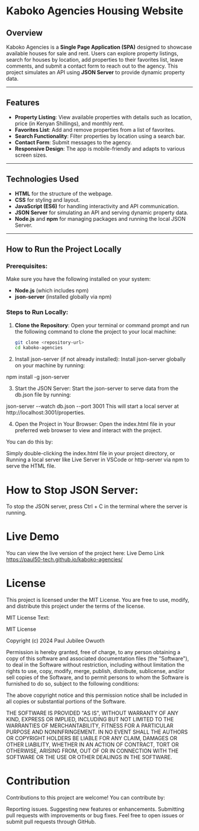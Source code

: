 # Kaboko Agencies Housing Website

## Overview

Kaboko Agencies is a **Single Page Application (SPA)** designed to showcase available houses for sale and rent. Users can explore property listings, search for houses by location, add properties to their favorites list, leave comments, and submit a contact form to reach out to the agency. This project simulates an API using **JSON Server** to provide dynamic property data.

---

## Features

- **Property Listing**: View available properties with details such as location, price (in Kenyan Shillings), and monthly rent.
- **Favorites List**: Add and remove properties from a list of favorites.
- **Search Functionality**: Filter properties by location using a search bar.
- **Contact Form**: Submit messages to the agency.
- **Responsive Design**: The app is mobile-friendly and adapts to various screen sizes.

---

## Technologies Used

- **HTML** for the structure of the webpage.
- **CSS** for styling and layout.
- **JavaScript (ES6)** for handling interactivity and API communication.
- **JSON Server** for simulating an API and serving dynamic property data.
- **Node.js** and **npm** for managing packages and running the local JSON Server.

---

## How to Run the Project Locally

### Prerequisites:
Make sure you have the following installed on your system:
- **Node.js** (which includes npm)
- **json-server** (installed globally via npm)

### Steps to Run Locally:

1. **Clone the Repository**:
   Open your terminal or command prompt and run the following command to clone the project to your local machine:
   ```bash
   git clone <repository-url>
   cd kaboko-agencies
   
2. Install json-server (if not already installed): Install json-server globally on your machine by running:

npm install -g json-server

3. Start the JSON Server: Start the json-server to serve data from the db.json file by running:

json-server --watch db.json --port 3001
This will start a local server at http://localhost:3001/properties.

4. Open the Project in Your Browser: Open the index.html file in your preferred web browser to view and interact with the project.

You can do this by:

Simply double-clicking the index.html file in your project directory, or
Running a local server like Live Server in VSCode or http-server via npm to serve the HTML file.

# How to Stop JSON Server:
To stop the JSON server, press Ctrl + C in the terminal where the server is running.

# Live Demo
You can view the live version of the project here:
Live Demo Link
https://paul50-tech.github.io/kaboko-agencies/

# License
This project is licensed under the MIT License.
You are free to use, modify, and distribute this project under the terms of the license.

MIT License Text:

MIT License

Copyright (c) 2024 Paul Jubilee Owuoth

Permission is hereby granted, free of charge, to any person obtaining a copy of this software and associated documentation files (the "Software"), to deal in the Software without restriction, including without limitation the rights to use, copy, modify, merge, publish, distribute, sublicense, and/or sell copies of the Software, and to permit persons to whom the Software is furnished to do so, subject to the following conditions:

The above copyright notice and this permission notice shall be included in all copies or substantial portions of the Software.

THE SOFTWARE IS PROVIDED "AS IS", WITHOUT WARRANTY OF ANY KIND, EXPRESS OR IMPLIED, INCLUDING BUT NOT LIMITED TO THE WARRANTIES OF MERCHANTABILITY, FITNESS FOR A PARTICULAR PURPOSE AND NONINFRINGEMENT. IN NO EVENT SHALL THE AUTHORS OR COPYRIGHT HOLDERS BE LIABLE FOR ANY CLAIM, DAMAGES OR OTHER LIABILITY, WHETHER IN AN ACTION OF CONTRACT, TORT OR OTHERWISE, ARISING FROM, OUT OF OR IN CONNECTION WITH THE SOFTWARE OR THE USE OR OTHER DEALINGS IN THE SOFTWARE.


# Contribution
Contributions to this project are welcome! You can contribute by:

Reporting issues.
Suggesting new features or enhancements.
Submitting pull requests with improvements or bug fixes.
Feel free to open issues or submit pull requests through GitHub.
